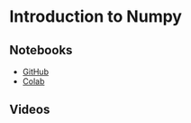 # Introduction to Numpy

## Notebooks

* [GitHub](https://github.com/abstractions-in-python/abstractions-in-python.github.io/blob/master/notebooks/Introduction_to_Numpy_chapter.ipynb)
* [Colab](https://drive.google.com/file/d/1eGHq5T2gtNagBrATjarjj9wcSO1Qa7rp/view?usp=sharing)

## Videos



